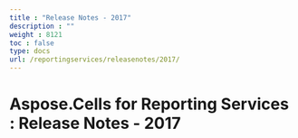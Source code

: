 ```yaml
---
title : "Release Notes - 2017" 
description : "" 
weight : 8121 
toc : false
type: docs
url: /reportingservices/releasenotes/2017/
---
```


# Aspose.Cells for Reporting Services : Release Notes - 2017


